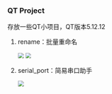 ### QT Project

存放一些QT小项目，QT版本5.12.12

1. rename：批量重命名

     <img src="F:\MyQTDemo\QTProject\img\重命名界面1.png" style="zoom:80%;" />

     <img src="F:\MyQTDemo\QTProject\img\重命名界面2.png" style="zoom:80%;" />

2. serial_port：简易串口助手

     <img src="F:\MyQTDemo\QTProject\img\简易串口助手界面.png" style="zoom:80%;" />
